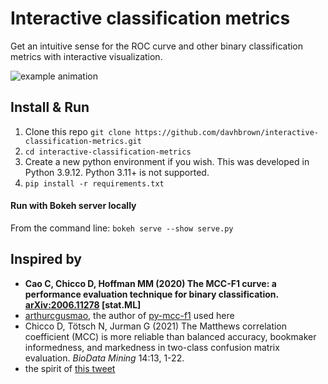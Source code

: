 # Interactive classification metrics
Get an intuitive sense for the ROC curve and other binary classification metrics with interactive visualization.

![example animation](https://github.com/davhbrown/db-lake/blob/dd6b1b7694e2c0fb1be2e6ee9e656bb80ed357c3/interactive_metrics.gif)

## Install & Run
1. Clone this repo `git clone https://github.com/davhbrown/interactive-classification-metrics.git`
1. `cd interactive-classification-metrics`
1. Create a new python environment if you wish. This was developed in Python 3.9.12. Python 3.11+ is not supported.
1. `pip install -r requirements.txt`

#### Run with Bokeh server locally
From the command line:
`bokeh serve --show serve.py`

## Inspired by
- **Cao C, Chicco D, Hoffman MM (2020) The MCC-F1 curve: a performance evaluation technique for binary classification. [arXiv:2006.11278](https://arxiv.org/abs/2006.11278) [stat.ML]**
- [arthurcgusmao](https://github.com/arthurcgusmao), the author of [py-mcc-f1](https://github.com/arthurcgusmao/py-mcc-f1) used here
- Chicco D, Tötsch N, Jurman G (2021) The Matthews correlation coefficient (MCC) is more reliable than balanced accuracy, bookmaker informedness, and markedness in two-class confusion matrix evaluation. _BioData Mining_ 14:13, 1-22.
- the spirit of [this tweet](https://twitter.com/adad8m/status/1474754752193830912?t=NBSL0j_DSfBDQfag39YpbQ&s=19)
